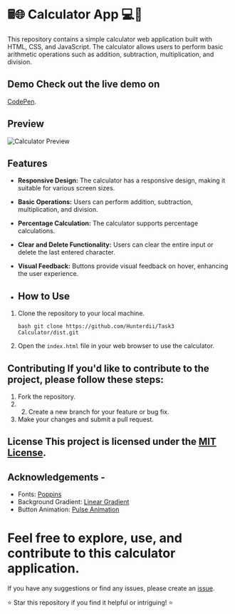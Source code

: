 # 🖩🌐 Calculator App 💻🧮

This repository contains a simple calculator web application built with HTML, CSS, and JavaScript.
The calculator allows users to perform basic arithmetic operations such as addition, subtraction, multiplication, and division.

## Demo Check out the live demo on

[CodePen](https://codepen.io/Hunterdii/pen/jOJmbQv). 

## Preview

![Calculator Preview](https://github.com/Hunterdii/Codesoft-Tasks/assets/124852522/4fdc2119-bc23-4be2-bd0e-88036e96169b) 
## Features
- **Responsive Design:** The calculator has a responsive design, making it suitable for various screen sizes.
- **Basic Operations:** Users can perform addition, subtraction, multiplication, and division.
- **Percentage Calculation:** The calculator supports percentage calculations.
- **Clear and Delete Functionality:** Users can clear the entire input or delete the last entered character.
- **Visual Feedback:** Buttons provide visual feedback on hover, enhancing the user experience.

  
- ## How to Use

1. Clone the repository to your local machine.
   ```
   bash git clone https://github.com/Hunterdii/Task3 Calculator/dist.git
   ```
2. Open the `index.html` file in your web browser to use the calculator.
 
## Contributing If you'd like to contribute to the project, please follow these steps: 
1. Fork the repository.
2. 2. Create a new branch for your feature or bug fix.
3. Make your changes and submit a pull request.


## License This project is licensed under the [MIT License](LICENSE).

## Acknowledgements - 
- Fonts: [Poppins](https://fonts.google.com/specimen/Poppins)
- Background Gradient: [Linear Gradient](https://uigradients.com/#Royal) 
- Button Animation: [Pulse Animation](https://css-tricks.com/snippets/css/keyframe-animation-syntax/)

# Feel free to explore, use, and contribute to this calculator application.

If you have any suggestions or find any issues, please create an [issue](https://github.com/Hunterdii/issues).
  
⭐ Star this repository if you find it helpful or intriguing! ⭐
 
